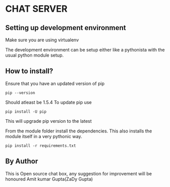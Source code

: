 CHAT SERVER
==========================

## Setting up development environment

Make sure you are using virtualenv

The development environment can be setup either like a pythonista
with the usual python module setup.

## How to install?

Ensure that you have an updated version of pip

```
pip --version
```
Should atleast be 1.5.4
To update pip use

```
pip install -U pip
```
This will upgrade pip version to the latest

From the module folder install the dependencies. This also installs
the module itself in a very pythonic way.

```
pip install -r requirements.txt
```

## By Author
This is Open source chat box, any suggestion for improvement
will be honoured
Amit kumar Gupta(ZaDy Gupta)
